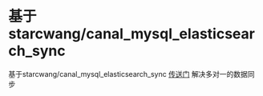 # 基于starcwang/canal_mysql_elasticsearch_sync

基于starcwang/canal_mysql_elasticsearch_sync [传送门](https://github.com/starcwang/canal_mysql_elasticsearch_sync)
解决多对一的数据同步
